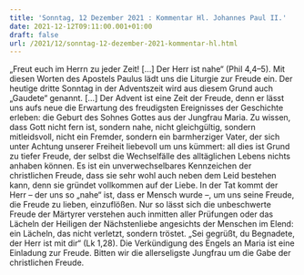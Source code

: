```yaml
---
title: 'Sonntag, 12 Dezember 2021 : Kommentar Hl. Johannes Paul II.'
date: 2021-12-12T09:11:00.001+01:00
draft: false
url: /2021/12/sonntag-12-dezember-2021-kommentar-hl.html
---
```


„Freut euch im Herrn zu jeder Zeit! \[…\] Der Herr ist nahe“ (Phil 4,4–5). Mit diesen Worten des Apostels Paulus lädt uns die Liturgie zur Freude ein. Der heutige dritte Sonntag in der Adventszeit wird aus diesem Grund auch „Gaudete“ genannt. \[…\] Der Advent ist eine Zeit der Freude, denn er lässt uns aufs neue die Erwartung des freudigsten Ereignisses der Geschichte erleben: die Geburt des Sohnes Gottes aus der Jungfrau Maria. Zu wissen, dass Gott nicht fern ist, sondern nahe, nicht gleichgültig, sondern mitleidsvoll, nicht ein Fremder, sondern ein barmherziger Vater, der sich unter Achtung unserer Freiheit liebevoll um uns kümmert: all dies ist Grund zu tiefer Freude, der selbst die Wechselfälle des alltäglichen Lebens nichts anhaben können. Es ist ein unverwechselbares Kennzeichen der christlichen Freude, dass sie sehr wohl auch neben dem Leid bestehen kann, denn sie gründet vollkommen auf der Liebe. In der Tat kommt der Herr – der uns so „nahe“ ist, dass er Mensch wurde –, um uns seine Freude, die Freude zu lieben, einzuflößen. Nur so lässt sich die unbeschwerte Freude der Märtyrer verstehen auch inmitten aller Prüfungen oder das Lächeln der Heiligen der Nächstenliebe angesichts der Menschen im Elend: ein Lächeln, das nicht verletzt, sondern tröstet. „Sei gegrüßt, du Begnadete, der Herr ist mit dir“ (Lk 1,28). Die Verkündigung des Engels an Maria ist eine Einladung zur Freude. Bitten wir die allerseligste Jungfrau um die Gabe der christlichen Freude.